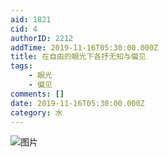```yaml
---
aid: 1821
cid: 4
authorID: 2212
addTime: 2019-11-16T05:30:00.000Z
title: 在自由的眼光下各抒无知与偏见
tags:
    - 眼光
    - 偏见
comments: []
date: 2019-11-16T05:30:00.000Z
category: 水
---
```


![图片](https://i.imgur.com/OmkzvEd.png)
